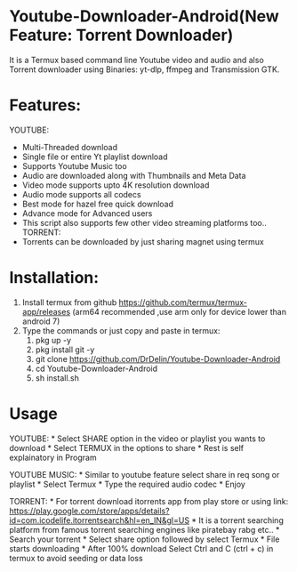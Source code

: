 # Youtube-Downloader-Android(New Feature: Torrent Downloader)
  It is a Termux based command line Youtube video and audio and also Torrent downloader using Binaries: yt-dlp, ffmpeg and Transmission GTK.
  
# Features:
 YOUTUBE:
  * Multi-Threaded download
  * Single file or entire Yt playlist download
  * Supports Youtube Music too
  * Audio are downloaded along with Thumbnails and Meta Data
  * Video mode supports upto 4K resolution download
  * Audio mode supports all codecs
  * Best mode for hazel free quick download
  * Advance mode for Advanced users
  * This script also supports few other video streaming platforms too..
 TORRENT:
  * Torrents can be downloaded by just sharing magnet using termux
 
# Installation:
  1. Install termux from github https://github.com/termux/termux-app/releases
     (arm64 recommended ,use arm only for device lower than android 7)
  2. Type the commands or just copy and paste in termux:
        1) pkg up -y
        2) pkg install git -y
        3) git clone https://github.com/DrDelin/Youtube-Downloader-Android
        4) cd Youtube-Downloader-Android
        5) sh install.sh

# Usage

  YOUTUBE:
    * Select SHARE option in the video or playlist you wants to download
    * Select TERMUX in the options to share
    * Rest is self explainatory in Program
  
  YOUTUBE MUSIC:
    * Similar to youtube feature select share in req song or playlist
    * Select Termux
    * Type the required audio codec
    * Enjoy
   
  TORRENT:
     * For torrent download itorrents app from play store or using link: https://play.google.com/store/apps/details?id=com.icodelife.itorrentsearch&hl=en_IN&gl=US
     * It is a torrent searching platform from famous torrent searching engines like piratebay rabg etc..
     * Search your torrent 
     * Select share option followed by select Termux
     * File starts downloading
     * After 100% download Select Ctrl and C (ctrl + c) in termux to avoid seeding or data loss
     

